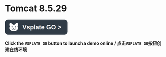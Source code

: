 # Tomcat 8.5.29

<a href="https://www.vsplate.com/?docker-compose=https://github.com/vsplate/dcenvs/tomcat/8.5.29"><img alt="VSPLATE GO" src="https://raw.githubusercontent.com/vsplate/images/master/vsgo_btn.png" width="200px"></a>

**Click the `VSPLATE GO` button to launch a demo online / 点击`VSPLATE GO`按钮创建在线环境**